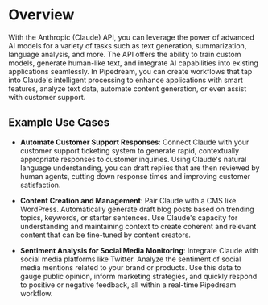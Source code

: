 # Overview

With the Anthropic (Claude) API, you can leverage the power of advanced AI models for a variety of tasks such as text generation, summarization, language analysis, and more. The API offers the ability to train custom models, generate human-like text, and integrate AI capabilities into existing applications seamlessly. In Pipedream, you can create workflows that tap into Claude's intelligent processing to enhance applications with smart features, analyze text data, automate content generation, or even assist with customer support.

## Example Use Cases

- **Automate Customer Support Responses**: Connect Claude with your customer support ticketing system to generate rapid, contextually appropriate responses to customer inquiries. Using Claude's natural language understanding, you can draft replies that are then reviewed by human agents, cutting down response times and improving customer satisfaction.

- **Content Creation and Management**: Pair Claude with a CMS like WordPress. Automatically generate draft blog posts based on trending topics, keywords, or starter sentences. Use Claude's capacity for understanding and maintaining context to create coherent and relevant content that can be fine-tuned by content creators.

- **Sentiment Analysis for Social Media Monitoring**: Integrate Claude with social media platforms like Twitter. Analyze the sentiment of social media mentions related to your brand or products. Use this data to gauge public opinion, inform marketing strategies, and quickly respond to positive or negative feedback, all within a real-time Pipedream workflow.
